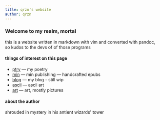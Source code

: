 ```yaml
---
title: qrzn's website
author: qrzn
---
```


### Welcome to my realm, mortal

this is a website written in markdown with vim and converted with pandoc, so kudos to the devs of of those programs

#### things of interest on this page

* [ptry](/ptry/ptry.html) &mdash; my poetry
* [min](/min/min.html) &mdash; min publishing &mdash; handcrafted epubs
* [blog](/blog/blog.html) &mdash; my blog - still wip
* [ascii](/ascii/ascii.html) &mdash; ascii art
* [art](/art/art.html) &mdash; art, mostly pictures

#### about the author

shrouded in mystery in his antient wizards' tower
